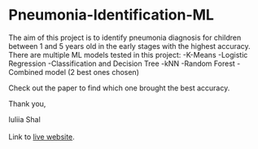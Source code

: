 # Pneumonia-Identification-ML
The aim of this project is to identify pneumonia diagnosis for children between 1 and 5 years old in the early stages with the highest accuracy.
There are multiple ML models tested in this project:
-K-Means
-Logistic Regression
-Classification and Decision Tree
-kNN
-Random Forest
-Combined model (2 best ones chosen)

Check out the paper to find which one brought the best accuracy.

Thank you,

Iuliia Shal
\
\
Link to [live website](https://juliashal.github.io/Pneumonia-Identification-ML/).
